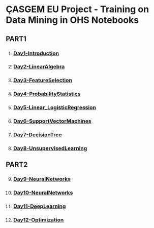 # ÇASGEM EU Project - Training on Data Mining in OHS Notebooks

## PART1
1. ### [Day1-Introduction](PART1/Day1-Intro/notebooks)

2. ### [Day2-LinearAlgebra](PART1/Day2-LinearAlgebra/notebooks)

3. ### [Day3-FeatureSelection](PART1/Day3-FeatureSelection/notebooks)

4. ### [Day4-ProbabilityStatistics](PART1/Day4-ProbabilityStatistics/notebooks)

5. ### [Day5-Linear_LogisticRegression](PART1/Day5-Linear_LogisticRegression/notebooks)

6. ### [Day6-SupportVectorMachines](PART1/Day6-SupportVectorMachines/notebooks)

7. ### [Day7-DecisionTree](PART1/Day7-DecisionTree/notebooks)

8. ### [Day8-UnsupervisedLearning](PART1/Day8-UnsupervisedLearning/notebooks)


## PART2
9. ### [Day9-NeuralNetworks](PART2/Day9-NeuralNetworks)

10. ### [Day10-NeuralNetworks](PART2/Day10-NeuralNetworks)

11. ### [Day11-DeepLearning](PART2/Day11-DeepLearning)


12. ### [Day12-Optimization](PART2/Day12-Optimization)